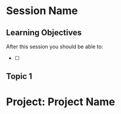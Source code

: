 # Session Name

## Learning Objectives

After this session you should be able to:

- [ ]

## Topic 1

# Project: Project Name
